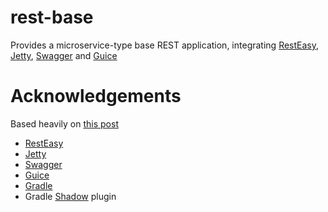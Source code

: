 # rest-base

Provides a microservice-type base REST application, integrating [RestEasy](http://resteasy.jboss.org/), [Jetty](http://www.eclipse.org/jetty/), [Swagger](http://swagger.io/) and [Guice](https://github.com/google/guice)

# Acknowledgements

Based heavily on [this post](http://robferguson.org/2016/12/22/resteasy-embedded-jetty-swagger-and-guice/)

- [RestEasy](http://resteasy.jboss.org/)
- [Jetty](http://www.eclipse.org/jetty/) 
- [Swagger](http://swagger.io/) 
- [Guice](https://github.com/google/guice)
- [Gradle](https://gradle.org/) 
- Gradle [Shadow](https://github.com/johnrengelman/shadow) plugin
